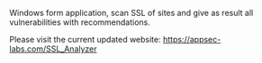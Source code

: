 Windows form application, scan SSL of sites and give as result all vulnerabilities with recommendations.

Please visit the current updated website: https://appsec-labs.com/SSL_Analyzer